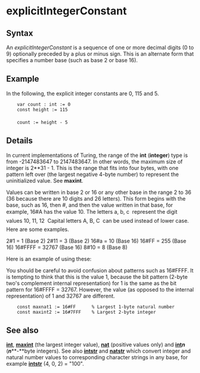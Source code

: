 
# explicitIntegerConstant

## Syntax
An _explicitIntegerConstant_ is a sequence of one or more decimal digits (0 to 9) optionally preceded by a plus or minus sign. This is an alternate form that specifies a number base (such as base 2 or base 16).

## Example
In the following, the explicit integer constants are 0, 115 and 5.

        var count : int := 0
        const height := 115
        
        count := height - 5
## Details
In current implementations of Turing, the range of the **int** (**integer**) type is from -2147483647 to 2147483647. In other words, the maximum size of integer is 2**31 - 1. This is the range that fits into four bytes, with one pattern left over (the largest negative 4-byte number) to represent the uninitialized value. See **maxint**.

Values can be written in base 2 or 16 or any other base in the range 2 to 36 (36 because there are 10 digits and 26 letters). This form begins with the base, such as 16, then #, and then the value written in that base, for example, 16#A has the value 10. The letters a, b, c &#133; represent the digit values 10, 11, 12 &#133; Capital letters A, B, C &#133; can be used instead of lower case. Here are some examples.


2#1     = 1     (Base 2)
2#11     = 3     (Base 2)
16#a     = 10     (Base 16)
16#FF     = 255     (Base 16)
16#FFFF   = 32767   (Base 16)
8#10     = 8     (Base 8)


Here is an example of using these:

You should be careful to avoid confusion about patterns such as 16#FFFF. It is tempting to think that this is the value 1, because the bit pattern (2-byte two's complement internal representation) for 1 is the same as the bit pattern for 16#FFFF = 32767. However, the value (as opposed to the internal representation) of 1 and 32767 are different.

        const maxnat1 := 16#FF      % Largest 1-byte natural number
        const maxint2 := 16#7FFF    % Largest 2-byte integer
## See also
**[int](int.html)**, **[maxint](maxint.html)** (the largest integer value), **[nat](nat.html)** (positive values  only) and **[int](int.html)_n_** (_**n**_**-**byte integers). See also **[intstr](intstr.html)** and **[natstr](natstr.html)** which convert integer and natural number values to corresponding character strings in any base, for example **[intstr](intstr.html)** (4, 0, 2) = "100".

